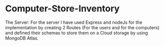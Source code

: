 # Computer-Store-Inventory
The Server:
 For the server I have used Express and nodeJs for the implementation by creating 2 Routes (For the users and for the computers) and defined their schemas to store them on a Cloud storage by using MongoDB Atlas.

